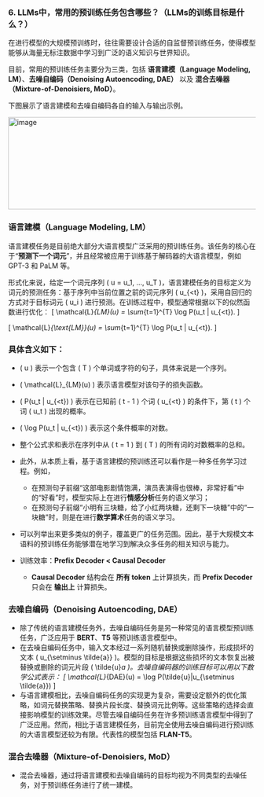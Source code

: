 ### 6. LLMs中，常用的预训练任务包含哪些？（LLMs的训练目标是什么？）
在进行模型的大规模预训练时，往往需要设计合适的自监督预训练任务，使得模型能够从海量无标注数据中学习到广泛的语义知识与世界知识。

目前，常用的预训练任务主要分为三类，包括 **语言建模（Language Modeling, LM）**、**去噪自编码（Denoising Autoencoding, DAE）** 以及 **混合去噪器（Mixture-of-Denoisiers, MoD）**。

下图展示了语言建模和去噪自编码各自的输入与输出示例。

<img width="529" height="188" alt="image" src="https://github.com/user-attachments/assets/74c54750-3239-4e55-8e44-5699f6470d63" />


### 语言建模（Language Modeling, LM）
语言建模任务是目前绝大部分大语言模型广泛采用的预训练任务。该任务的核心在于“**预测下一个词元**”，并且经常被应用于训练基于解码器的大语言模型，例如 GPT-3 和 PaLM 等。

形式化来说，给定一个词元序列 \( u = u_1, ..., u_T \)，语言建模任务的目标定义为词元的预测任务：基于序列中当前位置之前的词元序列 \( u_{<t} \)，采用自回归的方式对于目标词元 \( u_i \) 进行预测。在训练过程中，模型通常根据以下的似然函数进行优化：
\[
\mathcal{L}_{LM}(u) = \sum_{t=1}^{T} \log P(u_t | u_{<t}).
\]


\[
\mathcal{L}_{\text{LM}}(u) = \sum_{t=1}^{T} \log P(u_t | u_{<t}).
\]

### 具体含义如下：
- \( u \) 表示一个包含 \( T \) 个单词或字符的句子，具体来说是一个序列。
- \( \mathcal{L}_{LM}(u) \) 表示语言模型对该句子的损失函数。
- \( P(u_t | u_{<t}) \) 表示在已知前 \( t - 1 \) 个词 \( u_{<t} \) 的条件下，第 \( t \) 个词 \( u_t \) 出现的概率。
- \( \log P(u_t | u_{<t}) \) 表示这个条件概率的对数。
- 整个公式求和表示在序列中从 \( t = 1 \) 到 \( T \) 的所有词的对数概率的总和。

- 此外，从本质上看，基于语言建模的预训练还可以看作是一种多任务学习过程。例如，
  - 在预测句子前缀“这部电影剧情饱满，演员表演得也很棒，非常好看”中的“好看”时，模型实际上在进行**情感分析**任务的语义学习；
  - 在预测句子前缀“小明有三块糖，给了小红两块糖，还剩下一块糖”中的“一块糖”时，则是在进行**数学算术**任务的语义学习。
- 可以列举出来更多类似的例子，覆盖更广的任务范围。因此，基于大规模文本语料的预训练任务能够潜在地学习到解决众多任务的相关知识与能力。

- 训练效率：**Prefix Decoder < Causal Decoder**
  - **Causal Decoder** 结构会在 **所有 token** 上计算损失，而 **Prefix Decoder** 只会在 **输出上** 计算损失。

### 去噪自编码（Denoising Autoencoding, DAE）
- 除了传统的语言建模任务外，去噪自编码任务是另一种常见的语言模型预训练任务，广泛应用于 **BERT**、**T5** 等预训练语言模型中。
- 在去噪自编码任务中，输入文本经过一系列随机替换或删除操作，形成损坏的文本 \( u_{\setminus \tilde{a}} \)。模型的目标是根据这些损坏的文本恢复出被替换或删除的词元片段 \( \tilde{u}_a \)。去噪自编码器的训练目标可以用以下数学公式表示：
  \[
  \mathcal{L}_{DAE}(u) = \log P(\tilde{u}|u_{\setminus \tilde{a}})
  \]
- 与语言建模相比，去噪自编码任务的实现更为复杂，需要设定额外的优化策略，如词元替换策略、替换片段长度、替换词元比例等。这些策略的选择会直接影响模型的训练效果。尽管去噪自编码任务在许多预训练语言模型中得到了广泛应用。然而，相比于语言建模任务，目前完全使用去噪自编码进行预训练的大语言模型还较为有限。代表性的模型包括 **FLAN-T5**。

### 混合去噪器（Mixture-of-Denoisiers, MoD）
- 混合去噪器，通过将语言建模和去噪自编码的目标均视为不同类型的去噪任务，对于预训练任务进行了统一建模。
